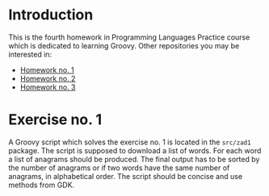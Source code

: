 # Introduction

This is the fourth homework in Programming Languages Practice course which is dedicated to learning Groovy. Other repositories you may be interested in:
* [Homework no. 1](https://github.com/balkon16/PJP_HW1)
* [Homework no. 2](https://github.com/balkon16/PJP_HW2)
* [Homework no. 3](https://github.com/balkon16/PJP_HW3)

# Exercise no. 1

A Groovy script which solves the exercise no. 1 is located in the `src/zad1` package. The script is supposed to download
a list of words. For each word a list of anagrams should be produced. The final output has to be sorted by the number of anagrams
or if two words have the same number of anagrams, in alphabetical order. The script should be concise and use methods from GDK.